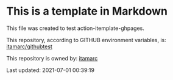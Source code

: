 # This is a template in Markdown

This file was created to test action-itemplate-ghpages.

This repository, according to GITHUB environment variables, is:
[itamarc/githubtest](https://github.com/itamarc/githubtest)

This repository is owned by:
[itamarc](https://github.com/itamarc)

Last updated: 2021-07-01 00:39:19

